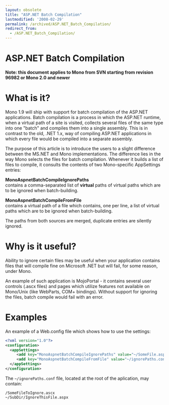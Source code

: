 ```yaml
---
layout: obsolete
title: "ASP.NET Batch Compilation"
lastmodified: '2008-02-29'
permalink: /archived/ASP.NET_Batch_Compilation/
redirect_from:
  - /ASP.NET_Batch_Compilation/
---
```


ASP.NET Batch Compilation
=========================

**Note: this document applies to Mono from SVN starting from revision 96982 or Mono 2.0 and newer**

What is it?
===========

Mono 1.9 will ship with support for batch compilation of the ASP.NET applications. Batch compilation is a process in which the ASP.NET runtime, when a virtual path of a site is visited, collects several files of the same type into one "batch" and compiles them into a single assembly. This is in contrast to the old, .NET 1.x, way of compiling ASP.NET applications in which every file would be compiled into a separate assembly.

The purpose of this article is to introduce the users to a slight difference between the MS.NET and Mono implementations. The difference lies in the way Mono selects the files for batch compilation. Whenever it builds a list of files to compile, it consults the contents of two Mono-specific AppSettings entries:

 **MonoAspnetBatchCompileIgnorePaths**  
contains a comma-separated list of **virtual** paths of virtual paths which are to be ignored when batch-building.

 **MonoAspnetBatchCompileFromFile**  
contains a virtual path of a file which contains, one per line, a list of virtual paths which are to be ignored when batch-building.

The paths from both sources are merged, duplicate entries are silently ignored.

Why is it useful?
=================

Ability to ignore certain files may be useful when your application contains files that will compile fine on Microsoft .NET but will fail, for some reason, under Mono.

An example of such application is MojoPortal - it contains several user controls (.ascx files) and pages which utilize features not available on Mono/Unix (like WebParts, COM+ bindings). Without support for ignoring the files, batch compile would fail with an error.

Examples
========

An example of a Web.config file which shows how to use the settings:

``` xml
<?xml version="1.0"?>
<configuration>
  <appSettings>
     <add key="MonoAspnetBatchCompileIgnorePaths" value="~/SomeFile.aspx,~/Controls/SomeOtherFile.ascx"/>
     <add key="MonoAspnetBatchCompileFromFile" value="~/ignorePaths.conf"/>
  </appSettings>
</configuration>
```

The `~/ignorePaths.conf` file, located at the root of the aplication, may contain:

    /SomeFileToIgnore.ascx
    ~/SubDir/IgnoreThisFile.aspx

